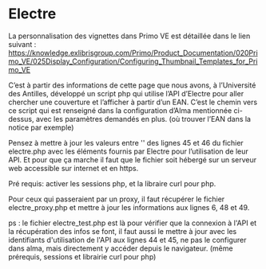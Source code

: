 # Electre

La personnalisation des vignettes dans Primo VE est détaillée dans le lien suivant : 
https://knowledge.exlibrisgroup.com/Primo/Product_Documentation/020Primo_VE/025Display_Configuration/Configuring_Thumbnail_Templates_for_Primo_VE

C’est à partir des informations de cette page que nous avons, à l’Université des Antilles, développé un script php qui utilise l’API d’Electre pour aller chercher une couverture et l’afficher à partir d’un EAN.
C’est le chemin vers ce script qui est renseigné dans la configuration d’Alma mentionnée ci-dessus, avec les paramètres demandés en plus. (où trouver l’EAN dans la notice par exemple)

Pensez à mettre à jour les valeurs entre '' des lignes 45 et 46 du fichier electre.php avec les éléments fournis par Electre pour l’utilisation de leur API.
Et pour que ça marche il faut que le fichier soit hébergé sur un serveur web accessible sur internet et en https.

Pré requis: activer les sessions php, et la libraire curl pour php.

Pour ceux qui passeraient par un proxy, il faut récupérer le fichier electre_proxy.php et mettre à jour les informations aux lignes 6, 48 et 49.

ps : le fichier electre_test.php est là pour vérifier que la connexion à l'API et la récupération des infos se font, il faut aussi le mettre à jour avec les identifiants  d'utilisation de l'API aux lignes 44 et 45, ne pas le configurer dans alma, mais directement y accéder depuis le navigateur. (même prérequis, sessions et librairie curl pour php)
